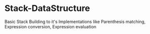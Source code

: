 # Stack-DataStructure
Basic Stack Building to it's Implementations like Parenthesis matching, Expression conversion, Expression evaluation
